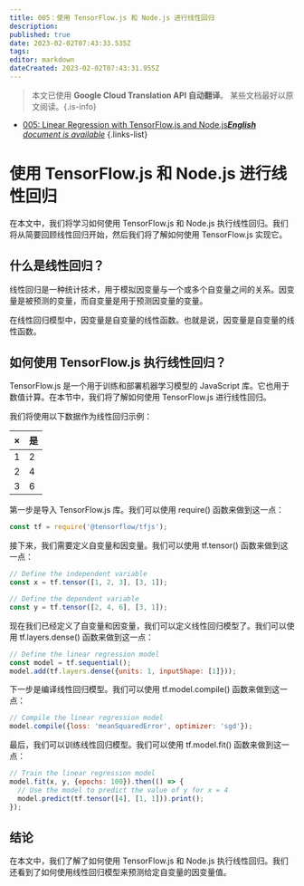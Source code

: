 ```yaml
---
title: 005：使用 TensorFlow.js 和 Node.js 进行线性回归
description: 
published: true
date: 2023-02-02T07:43:33.535Z
tags: 
editor: markdown
dateCreated: 2023-02-02T07:43:31.955Z
---
```


> 本文已使用 **Google Cloud Translation API 自动翻译**。
某些文档最好以原文阅读。{.is-info}



- [005: Linear Regression with TensorFlow.js and Node.js***English** document is available*](/en/Knowledge-base/TensorFlow-js/Learning/005-linear-regression-with-tensorflow-js-and-node-js)
{.links-list}


# 使用 TensorFlow.js 和 Node.js 进行线性回归

在本文中，我们将学习如何使用 TensorFlow.js 和 Node.js 执行线性回归。我们将从简要回顾线性回归开始，然后我们将了解如何使用 TensorFlow.js 实现它。

## 什么是线性回归？

线性回归是一种统计技术，用于模拟因变量与一个或多个自变量之间的关系。因变量是被预测的变量，而自变量是用于预测因变量的变量。

在线性回归模型中，因变量是自变量的线性函数。也就是说，因变量是自变量的线性函数。

## 如何使用 TensorFlow.js 执行线性回归？

TensorFlow.js 是一个用于训练和部署机器学习模型的 JavaScript 库。它也用于数值计算。在本节中，我们将了解如何使用 TensorFlow.js 进行线性回归。

我们将使用以下数据作为线性回归示例：

| × |是 |
|---|---|
| 1 | 2 |
| 2 | 4 |
| 3 | 6 |

第一步是导入 TensorFlow.js 库。我们可以使用 require() 函数来做到这一点：

```javascript
const tf = require('@tensorflow/tfjs');
```

接下来，我们需要定义自变量和因变量。我们可以使用 tf.tensor() 函数来做到这一点：

```javascript
// Define the independent variable
const x = tf.tensor([1, 2, 3], [3, 1]);

// Define the dependent variable
const y = tf.tensor([2, 4, 6], [3, 1]);
```

现在我们已经定义了自变量和因变量，我们可以定义线性回归模型了。我们可以使用 tf.layers.dense() 函数来做到这一点：

```javascript
// Define the linear regression model
const model = tf.sequential();
model.add(tf.layers.dense({units: 1, inputShape: [1]}));
```

下一步是编译线性回归模型。我们可以使用 tf.model.compile() 函数来做到这一点：

```javascript
// Compile the linear regression model
model.compile({loss: 'meanSquaredError', optimizer: 'sgd'});
```

最后，我们可以训练线性回归模型。我们可以使用 tf.model.fit() 函数来做到这一点：

```javascript
// Train the linear regression model
model.fit(x, y, {epochs: 100}).then(() => {
  // Use the model to predict the value of y for x = 4
  model.predict(tf.tensor([4], [1, 1])).print();
});
```

## 结论

在本文中，我们了解了如何使用 TensorFlow.js 和 Node.js 执行线性回归。我们还看到了如何使用线性回归模型来预测给定自变量的因变量值。